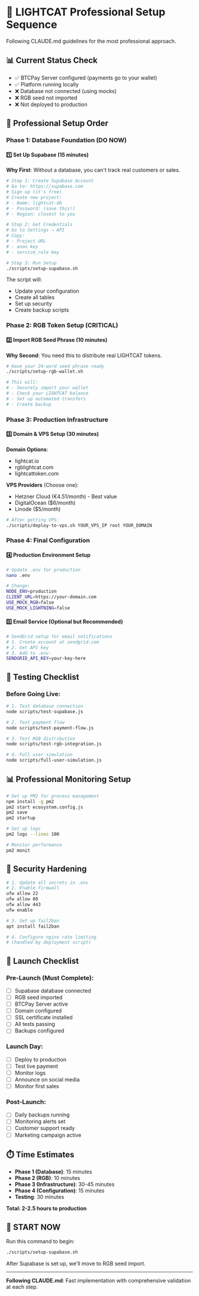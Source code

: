 # 🚀 LIGHTCAT Professional Setup Sequence

Following CLAUDE.md guidelines for the most professional approach.

## 📊 Current Status Check
- ✅ BTCPay Server configured (payments go to your wallet)
- ✅ Platform running locally
- ❌ Database not connected (using mocks)
- ❌ RGB seed not imported
- ❌ Not deployed to production

## 🎯 Professional Setup Order

### Phase 1: Database Foundation (DO NOW)

#### 1️⃣ Set Up Supabase (15 minutes)

**Why First**: Without a database, you can't track real customers or sales.

```bash
# Step 1: Create Supabase Account
# Go to: https://supabase.com
# Sign up (it's free)
# Create new project:
# - Name: lightcat-db
# - Password: (save this!)
# - Region: closest to you

# Step 2: Get Credentials
# Go to Settings → API
# Copy:
# - Project URL
# - anon key
# - service_role key

# Step 3: Run Setup
./scripts/setup-supabase.sh
```

The script will:
- Update your configuration
- Create all tables
- Set up security
- Create backup scripts

### Phase 2: RGB Token Setup (CRITICAL)

#### 2️⃣ Import RGB Seed Phrase (10 minutes)

**Why Second**: You need this to distribute real LIGHTCAT tokens.

```bash
# Have your 24-word seed phrase ready
./scripts/setup-rgb-wallet.sh

# This will:
# - Securely import your wallet
# - Check your LIGHTCAT balance
# - Set up automated transfers
# - Create backup
```

### Phase 3: Production Infrastructure

#### 3️⃣ Domain & VPS Setup (30 minutes)

**Domain Options**:
- lightcat.io
- rgblightcat.com
- lightcattoken.com

**VPS Providers** (Choose one):
- Hetzner Cloud (€4.51/month) - Best value
- DigitalOcean ($6/month)
- Linode ($5/month)

```bash
# After getting VPS:
./scripts/deploy-to-vps.sh YOUR_VPS_IP root YOUR_DOMAIN
```

### Phase 4: Final Configuration

#### 4️⃣ Production Environment Setup

```bash
# Update .env for production
nano .env

# Change:
NODE_ENV=production
CLIENT_URL=https://your-domain.com
USE_MOCK_RGB=false
USE_MOCK_LIGHTNING=false
```

#### 5️⃣ Email Service (Optional but Recommended)

```bash
# SendGrid setup for email notifications
# 1. Create account at sendgrid.com
# 2. Get API key
# 3. Add to .env:
SENDGRID_API_KEY=your-key-here
```

## 🧪 Testing Checklist

### Before Going Live:

```bash
# 1. Test database connection
node scripts/test-supabase.js

# 2. Test payment flow
node scripts/test-payment-flow.js

# 3. Test RGB distribution
node scripts/test-rgb-integration.js

# 4. Full user simulation
node scripts/full-user-simulation.js
```

## 📊 Professional Monitoring Setup

```bash
# Set up PM2 for process management
npm install -g pm2
pm2 start ecosystem.config.js
pm2 save
pm2 startup

# Set up logs
pm2 logs --lines 100

# Monitor performance
pm2 monit
```

## 🔐 Security Hardening

```bash
# 1. Update all secrets in .env
# 2. Enable firewall
ufw allow 22
ufw allow 80
ufw allow 443
ufw enable

# 3. Set up fail2ban
apt install fail2ban

# 4. Configure nginx rate limiting
# (handled by deployment script)
```

## 🚀 Launch Checklist

### Pre-Launch (Must Complete):
- [ ] Supabase database connected
- [ ] RGB seed imported
- [ ] BTCPay Server active
- [ ] Domain configured
- [ ] SSL certificate installed
- [ ] All tests passing
- [ ] Backups configured

### Launch Day:
- [ ] Deploy to production
- [ ] Test live payment
- [ ] Monitor logs
- [ ] Announce on social media
- [ ] Monitor first sales

### Post-Launch:
- [ ] Daily backups running
- [ ] Monitoring alerts set
- [ ] Customer support ready
- [ ] Marketing campaign active

## ⏱️ Time Estimates

- **Phase 1 (Database)**: 15 minutes
- **Phase 2 (RGB)**: 10 minutes
- **Phase 3 (Infrastructure)**: 30-45 minutes
- **Phase 4 (Configuration)**: 15 minutes
- **Testing**: 30 minutes

**Total: 2-2.5 hours to production**

## 🎯 START NOW

Run this command to begin:

```bash
./scripts/setup-supabase.sh
```

After Supabase is set up, we'll move to RGB seed import.

---

**Following CLAUDE.md**: Fast implementation with comprehensive validation at each step.